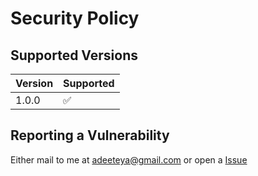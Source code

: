 # Security Policy

## Supported Versions

| Version | Supported          |
|---------|--------------------|
| 1.0.0   | :white_check_mark: |

## Reporting a Vulnerability

Either mail to me at adeeteya@gmail.com or open a [Issue](https://github.com/adeeteya/cupertino_height_picker/issues)